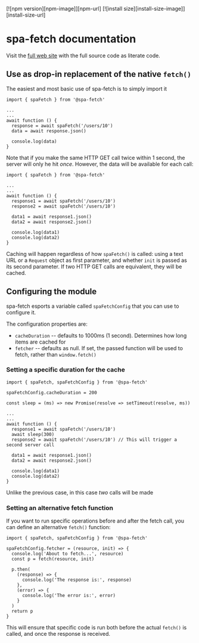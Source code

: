 [![npm version][npm-image]][npm-url]
[![install size][install-size-image]][install-size-url]
# spa-fetch documentation

Visit the [full web site](https://mobily-enterprises.github.io/spa-fetch) with the full source code as literate code.

## Use as drop-in replacement of the native `fetch()`

The easiest and most basic use of spa-fetch is to simply import it 

````
import { spaFetch } from '@spa-fetch'

...
...
await function () {
  response = await spaFetch('/users/10')
  data = await response.json()

  console.log(data)
}
````

Note that if you make the same HTTP GET call twice within 1 second, the server will only he hit _once_. However, the data will be available for each call:


````
import { spaFetch } from '@spa-fetch'

...
...
await function () {
  response1 = await spaFetch('/users/10')
  response2 = await spaFetch('/users/10')
  
  data1 = await response1.json()
  data2 = await response2.json()

  console.log(data1)
  console.log(data2)
}
````

Caching will happen regardless of how `spaFetch()` is called: using a text URL or a `Request` object as first parameter, and whether `init` is passed as its second parameter. If two HTTP GET calls are equivalent, they will be cached.

## Configuring the module

spa-fetch esports a variable called `spaFetchConfig` that you can use to configure it.

The configuration properties are:

* `cacheDuration` -- defaults to 1000ms (1 second). Determines how long items are cached for
* `fetcher` -- defaults as null. If set, the passed function will be used to fetch, rather than `window.fetch()`

### Setting a specific duration for the cache

````
import { spaFetch, spaFetchConfig } from '@spa-fetch'

spaFetchConfig.cacheDuration = 200

const sleep = (ms) => new Promise(resolve => setTimeout(resolve, ms))

...
...
await function () {
  response1 = await spaFetch('/users/10')
  await sleep(300)
  response2 = await spaFetch('/users/10') // This will trigger a second server call
  
  data1 = await response1.json()
  data2 = await response2.json()

  console.log(data1)
  console.log(data2)
}
````

Unlike the previous case, in this case _two_ calls will be made

### Setting an alternative fetch function

If you want to run specific operations before and after the fetch call, you can define an alternative `fetch()` function:

````
import { spaFetch, spaFetchConfig } from '@spa-fetch'

spaFetchConfig.fetcher = (resource, init) => {
  console.log('About to fetch...', resource)
  const p = fetch(resource, init)

  p.then(
    (response) => {
      console.log('The response is:', response)
    },
    (error) => {
      console.log('The error is:', error)
    }  
  )
  return p
}
````

This will ensure that specific code is run both before the actual `fetch()` is called, and once the response is received.

